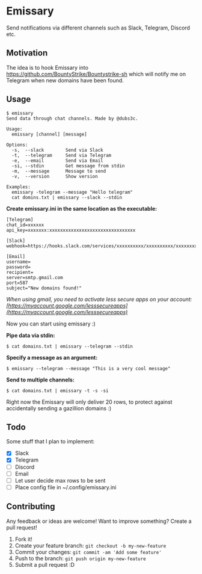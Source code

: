 # Emissary
Send notifications via different channels such as Slack, Telegram, Discord etc.

## Motivation
The idea is to hook Emissary into https://github.com/BountyStrike/Bountystrike-sh which will notify me on Telegram when new domains have been found.

## Usage

```
$ emissary
Send data through chat channels. Made by @dubs3c.

Usage:
  emissary [channel] [message]

Options:
  -s,  --slack        Send via Slack
  -t,  --telegram     Send via Telegram
  -e,  --email        Send via Email
  -si, --stdin        Get message from stdin
  -m,  --message      Message to send
  -v,  --version      Show version

Examples:
  emissary -telegram --message "Hello telegram"
  cat domins.txt | emissary --slack --stdin
```

**Create emissary.ini in the same location as the executable:**
```
[Telegram]
chat_id=xxxxxx
api_key=xxxxxxx:xxxxxxxxxxxxxxxxxxxxxxxxxxxxxxxx

[Slack]
webhook=https://hooks.slack.com/services/xxxxxxxxxx/xxxxxxxxxx/xxxxxxxxxx

[Email]
username=
password=
recipient=
server=smtp.gmail.com
port=587
subject="New domains found!"
```

*When using gmail, you need to activate less secure apps on your account: [https://myaccount.google.com/lesssecureapps](https://myaccount.google.com/lesssecureapps)*

Now you can start using emissary :)

**Pipe data via stdin:**
```
$ cat domains.txt | emissary --telegram --stdin
```

**Specify a message as an argument:**
```
$ emissary --telegram --message "This is a very cool message"
```

**Send to multiple channels:**
```
$ cat domains.txt | emissary -t -s -si
```

Right now the Emissary will only deliver 20 rows, to protect against accidentally sending a gazillion domains :) 

## Todo
Some stuff that I plan to implement:
- [X] Slack
- [X] Telegram
- [ ] Discord
- [ ] Email
- [ ] Let user decide max rows to be sent
- [ ] Place config file in ~/.config/emissary.ini

## Contributing
Any feedback or ideas are welcome! Want to improve something? Create a pull request!

1. Fork it!
2. Create your feature branch: `git checkout -b my-new-feature`
3. Commit your changes: `git commit -am 'Add some feature'`
4. Push to the branch: `git push origin my-new-feature`
5. Submit a pull request :D